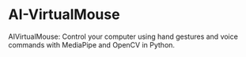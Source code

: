 # AI-VirtualMouse
AIVirtualMouse: Control your computer using hand gestures and voice commands with MediaPipe and OpenCV in Python.
